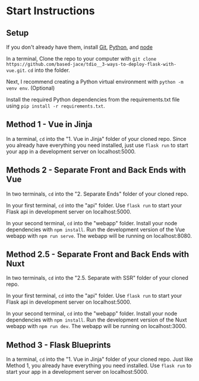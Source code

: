 # Start Instructions

## Setup
If you don't already have them, install [Git](https://git-scm.com/downloads), [Python](https://www.python.org/downloads/), and [node](https://nodejs.org/en/download/)

In a terminal, Clone the repo to your computer with `git clone https://github.com/based-jace/tdio__3-ways-to-deploy-flask-with-vue.git`. `cd` into the folder. 

Next, I recommend creating a Python virtual environment with `python -m venv env`. (Optional)

Install the required Python dependencies from the requirements.txt file using `pip install -r requirements.txt`.

## Method 1 - Vue in Jinja
In a terminal, `cd` into the "1. Vue in Jinja" folder of your cloned repo. Since you already have everything you need installed, just use `flask run` to start your app in a development server on localhost:5000.

## Methods 2 - Separate Front and Back Ends with Vue
In two terminals, `cd` into the "2. Separate Ends" folder of your cloned repo.

In your first terminal, `cd` into the "api" folder. Use `flask run` to start your Flask api in development server on localhost:5000.

In your second terminal, `cd` into the "webapp" folder. Install your node dependencies with `npm install`. Run the development version of the Vue webapp with `npm run serve`. The webapp will be running on localhost:8080.

## Method 2.5 - Separate Front and Back Ends with Nuxt
In two terminals, `cd` into the "2.5. Separate with SSR" folder of your cloned repo.

In your first terminal, `cd` into the "api" folder. Use `flask run` to start your Flask api in development server on localhost:5000.

In your second terminal, `cd` into the "webapp" folder. Install your node dependencies with `npm install`. Run the development version of the Nuxt webapp with `npm run dev`. The webapp will be running on localhost:3000.

## Method 3 - Flask Blueprints
In a terminal, `cd` into the "1. Vue in Jinja" folder of your cloned repo. Just like Method 1, you already have everything you need installed. Use `flask run` to start your app in a development server on localhost:5000.
